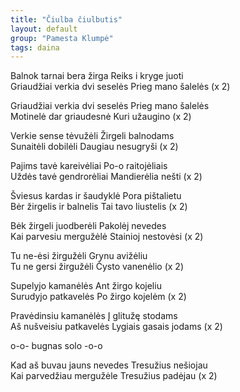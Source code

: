 ```yaml
---
title: "Čiulba čiulbutis"
layout: default
group: "Pamesta Klumpė"
tags: daina
---
```


Balnok tarnai bera žirga Reiks i kryge juoti  
Griaudžiai verkia dvi seselės Prieg mano šalelės (x 2)

Griaudžiai verkia dvi seselės Prieg mano šalelės  
Motinelė dar griaudesnė Kuri užaugino (x 2)

Verkie sense tėvužėli Žirgeli balnodams  
Sunaitėli dobilėli Daugiau nesugryši (x 2)

Pajims tavė kareivėliai Po-o raitojėliais  
Uždės tavė gendrorėliai Mandierėlia nešti (x 2)

Šviesus kardas ir šaudyklė Pora pištalietu  
Bėr žirgelis ir balnelis Tai tavo liustelis (x 2)

Bėk žirgeli juodberėli Pakolėj nevedes  
Kai parvesiu mergužėlė Stainioj nestovėsi (x 2)

Tu ne-ėsi žirgužėli Grynu avižėliu  
Tu ne gersi žirgužėli Čysto vanenėlio (x 2)

Supelyjo kamanėlės Ant žirgo kojeliu  
Surudyjo patkavelės Po žirgo kojelėm (x 2)

Pravėdinsiu kamanėlės Į glitužę stodams  
Aš nušveisiu patkavelės Lygiais gasais jodams (x 2)

o-o- bugnas solo -o-o  

Kad aš buvau jauns nevedes Tresužius nešiojau  
Kai parvedžiau mergužėle Tresužius padėjau (x 2)
